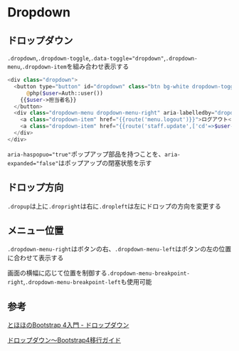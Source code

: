 # Dropdown

## ドロップダウン

`.dropdown`,`.dropdown-toggle`,`.data-toggle="dropdown"`,`.dropdown-menu`,`.dropdown-item`を組み合わせ表示する

```php
<div class="dropdown">
  <button type="button" id="dropdown" class="btn bg-white dropdown-toggle btn-sm" data-toggle="dropdown" aria-haspopup="true" aria-expanded="false">
      @php($user=Auth::user())
    {{$user->担当者名}}
  </button>
  <div class="dropdown-menu dropdown-menu-right" aria-labelledby="dropdown">
    <a class="dropdown-item" href="{{route('menu.logout')}}">ログアウト</a>
    <a class="dropdown-item" href="{{route('staff.update',['cd'=>$user->企業CD,'staff_cd'=>$user->担当者CD])}}">パスワード変更</a>
  </div>
</div>
```
`aria-haspopuo="true"`ポップアップ部品を持つことを、`aria-expanded="false"`はポップアップの閉塞状態を示す

## ドロップ方向

`.dropup`は上に`.dropright`は右に`.dropleft`は左にドロップの方向を変更する

## メニュー位置

`.dropdown-menu-right`はボタンの右、`.dropdown-menu-left`はボタンの左の位置に合わせて表示する

画面の横幅に応じて位置を制御する`.dropdown-menu-breakpoint-right`,`.dropdown-menu-breakpoint-left`も使用可能

## 参考

[とほほのBootstrap 4入門 \- ドロップダウン](http://www.tohoho-web.com/bootstrap/dropdown.html)

[ドロップダウン～Bootstrap4移行ガイド](https://cccabinet.jpn.org/bootstrap4/components/dropdowns#dropright)